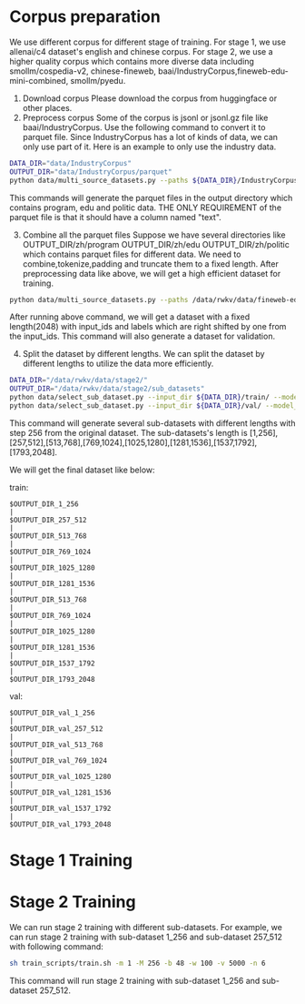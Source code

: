 # Corpus preparation
We use different corpus for different stage of training.
For stage 1, we use allenai/c4 dataset's english and chinese corpus.
For stage 2, we use a higher quality corpus which contains more diverse data including smollm/cospedia-v2, chinese-fineweb, baai/IndustryCorpus,fineweb-edu-mini-combined, smollm/pyedu.

1. Download corpus
Please download the corpus from huggingface or other places.
2. Preprocess corpus
Some of the corpus is jsonl or jsonl.gz file like baai/IndustryCorpus. Use the following command to convert it to parquet file.
Since IndustryCorpus has a lot of kinds of data, we can only use part of it. Here is an example to only use the industry data.
```bash
DATA_DIR="data/IndustryCorpus"
OUTPUT_DIR="data/IndustryCorpus/parquet"
python data/multi_source_datasets.py --paths ${DATA_DIR}/IndustryCorpus/zh/program/ ${DATA_DIR}/IndustryCorpus/zh/edu/ ${DATA_DIR}/IndustryCorpus/zh/politic/ --convert_to_parquet --output_dirs ${OUTPUT_DIR}/zh/program ${OUTPUT_DIR}/zh/edu ${OUTPUT_DIR}/zh/politic --file_extension .jsonl.gz
```
This commands will generate the parquet files in the output directory which contains program, edu and politic data. THE ONLY REQUIREMENT of the parquet file is that it should have a column named "text".  

3. Combine all the parquet files
Suppose we have several directories like OUTPUT_DIR/zh/program OUTPUT_DIR/zh/edu OUTPUT_DIR/zh/politic which contains parquet files for different data. We need to combine,tokenize,padding and truncate them to a fixed length. After preprocessing data like above, we will get a high efficient dataset for training. 
```bash
python data/multi_source_datasets.py --paths /data/rwkv/data/fineweb-edu-mini-combined/train/ /data/rwkv/data/IndustryCorpus/IndustryCorpus/parquet/zh/ /data/rwkv/data/pyedu/ /data/rwkv/data/smollm-corpus/cosmopedia-v2/ /data/rwkv/data/chinese-fineweb-edu/data --is_save_to_disk --output_dirs /data/rwkv/data/stage2/train /data/rwkv/data/stage2/val --model_id /data/rwkv/models/meta-llama/Meta-Llama-3.1-8B-Instruct/ --max_seq_length 2048
```
After running above command, we will get a dataset with a fixed length(2048) with input_ids and labels which are right shifted by one from the input_ids. This command will also generate a dataset for validation.

4. Split the dataset by different lengths. We can split the dataset by different lengths to utilize the data more efficiently.
```bash
DATA_DIR="/data/rwkv/data/stage2/"
OUTPUT_DIR="/data/rwkv/data/stage2/sub_datasets"
python data/select_sub_dataset.py --input_dir ${DATA_DIR}/train/ --model_name /data/rwkv/models/meta-llama/Meta-Llama-3.1-8B-Instruct/ --min_len 1 --max_len 2048 --output_dir ${OUTPUT_DIR}/train/ --step 256
python data/select_sub_dataset.py --input_dir ${DATA_DIR}/val/ --model_name /data/rwkv/models/meta-llama/Meta-Llama-3.1-8B-Instruct/ --min_len 1 --max_len 2048 --output_dir ${OUTPUT_DIR}_val/ --step 256
```
This command will generate several sub-datasets with different lengths with step 256 from the original dataset. The sub-datasets's length is [1,256],[257,512],[513,768],[769,1024],[1025,1280],[1281,1536],[1537,1792],[1793,2048].

We will get the final dataset like below:

train:
```
$OUTPUT_DIR_1_256
|
$OUTPUT_DIR_257_512
|
$OUTPUT_DIR_513_768
|
$OUTPUT_DIR_769_1024
|
$OUTPUT_DIR_1025_1280
|
$OUTPUT_DIR_1281_1536
|
$OUTPUT_DIR_513_768
|
$OUTPUT_DIR_769_1024
|
$OUTPUT_DIR_1025_1280
|
$OUTPUT_DIR_1281_1536
|
$OUTPUT_DIR_1537_1792
|
$OUTPUT_DIR_1793_2048
```
val:
```
$OUTPUT_DIR_val_1_256
|
$OUTPUT_DIR_val_257_512
|
$OUTPUT_DIR_val_513_768
|
$OUTPUT_DIR_val_769_1024
|
$OUTPUT_DIR_val_1025_1280
|
$OUTPUT_DIR_val_1281_1536
|
$OUTPUT_DIR_val_1537_1792
|
$OUTPUT_DIR_val_1793_2048
```
# Stage 1 Training

# Stage 2 Training
We can run stage 2 training with different sub-datasets. For example, we can run stage 2 training with sub-dataset 1_256 and sub-dataset 257_512 with following command:
```bash
sh train_scripts/train.sh -m 1 -M 256 -b 48 -w 100 -v 5000 -n 6 
```
This command will run stage 2 training with sub-dataset 1_256 and sub-dataset 257_512.